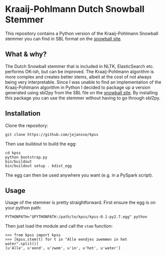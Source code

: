 # Kraaij-Pohlmann Dutch Snowball Stemmer

This repository contains a Python version of the Kraaij-Pohlmann Snowball stemmer you can find in SBL format on the [snowball site](http://snowball.tartarus.org/algorithms/kraaij_pohlmann/stemmer.html).

## What & why?

The Dutch Snowball stemmer that is included in NLTK, ElasticSearch etc. performs OK-ish, but can be improved. The Kraaij-Pohlmann algorithm is more complex and creates better stems, albeit at the cost of not always being very interpretable. Since I was unable to find an implementation of the Kraaij-Pohlmann algorithm in Python I decided to package up a version generated using sbl2py from the SBL file on the [snowball site](http://snowball.tartarus.org/algorithms/kraaij_pohlmann/stemmer.html). By installing this package you can use the stemmer without having to go through sbl2py.

## Installation

Clone the repository:

```
git clone https://github.com/jejansse/kpss
```

Then use buildout to build the egg:

```
cd kpss
python bootstrap.py
bin/buildout
bin/buildout setup . bdist_egg
```

The egg can then be used anywhere you want (e.g. in a PySpark script).

## Usage

Usage of the stemmer is pretty straightforward. First ensure the egg is on your python path:

```
PYTHONPATH="$PYTHONPATH:/path/to/kpss/kpss-0.1-py2.7.egg" python
```

Then just load the module and call the `stem` function:

```
>>> from kpss import kpss
>>> [kpss.stem(t) for t in "Alle eendjes zwemmen in het water".split()]
[u'Alle', u'eend', u'zwem', u'in', u'het', u'water']
```
